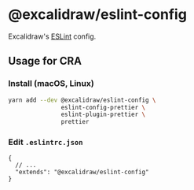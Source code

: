 # @excalidraw/eslint-config

Excalidraw's [ESLint](https://eslint.org/docs/developer-guide/shareable-configs) config.

## Usage for CRA

### Install (macOS, Linux)

```bash
yarn add --dev @excalidraw/eslint-config \
               eslint-config-prettier \
               eslint-plugin-prettier \
               prettier
```

### Edit `.eslintrc.json`

```jsonc
{
  // ...
  "extends": "@excalidraw/eslint-config"
}
```

